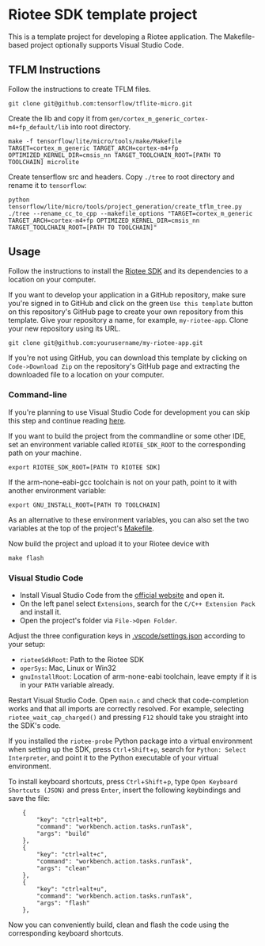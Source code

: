 # Riotee SDK template project

This is a template project for developing a Riotee application.
The Makefile-based project optionally supports Visual Studio Code.

## TFLM Instructions

Follow the instructions to create TFLM files.

```shell
git clone git@github.com:tensorflow/tflite-micro.git
```

Create the lib and copy it from `gen/cortex_m_generic_cortex-m4+fp_default/lib` into root directory.

```shell
make -f tensorflow/lite/micro/tools/make/Makefile TARGET=cortex_m_generic TARGET_ARCH=cortex-m4+fp OPTIMIZED_KERNEL_DIR=cmsis_nn TARGET_TOOLCHAIN_ROOT=[PATH TO TOOLCHAIN] microlite
```

Create tenserflow src and headers. Copy `./tree` to root directory and rename it to `tensorflow`:

```shell
python tensorflow/lite/micro/tools/project_generation/create_tflm_tree.py ./tree --rename_cc_to_cpp --makefile_options "TARGET=cortex_m_generic TARGET_ARCH=cortex-m4+fp OPTIMIZED_KERNEL_DIR=cmsis_nn TARGET_TOOLCHAIN_ROOT=[PATH TO TOOLCHAIN]"
```

## Usage

Follow the instructions to install the [Riotee SDK](https://github.com/NessieCircuits/Riotee_Runtime) and its dependencies to a location on your computer.

If you want to develop your application in a GitHub repository, make sure you're signed in to GitHub and click on the green `Use this template` button on this repository's GitHub page to create your own repository from this template.
Give your repository a name, for example, `my-riotee-app`.
Clone your new repository using its URL.

```shell
git clone git@github.com:yourusername/my-riotee-app.git
```

If you're not using GitHub, you can download this template by clicking on `Code->Download Zip` on the repository's GitHub page and extracting the downloaded file to a location on your computer.

### Command-line

If you're planning to use Visual Studio Code for development you can skip this step and continue reading [here](#visual-studio-code).

If you want to build the project from the commandline or some other IDE, set an environment variable called `RIOTEE_SDK_ROOT` to the corresponding path on your machine.

```shell
export RIOTEE_SDK_ROOT=[PATH TO RIOTEE SDK]
```

If the arm-none-eabi-gcc toolchain is not on your path, point to it with another environment variable:

```shell
export GNU_INSTALL_ROOT=[PATH TO TOOLCHAIN]
```

As an alternative to these environment variables, you can also set the two variables at the top of the project's [Makefile](./Makefile).

Now build the project and upload it to your Riotee device with

```
make flash
```

### Visual Studio Code

- Install Visual Studio Code from the [official website](https://code.visualstudio.com/) and open it.
- On the left panel select `Extensions`, search for the `C/C++ Extension Pack` and install it.
- Open the project's folder via `File->Open Folder`.

Adjust the three configuration keys in [.vscode/settings.json](.vscode/settings.json) according to your setup:

- `rioteeSdkRoot`: Path to the Riotee SDK
- `operSys`: Mac, Linux or Win32
- `gnuInstallRoot`: Location of arm-none-eabi toolchain, leave empty if it is in your `PATH` variable already.

Restart Visual Studio Code.
Open `main.c` and check that code-completion works and that all imports are correctly resolved. For example, selecting `riotee_wait_cap_charged()` and pressing `F12` should take you straight into the SDK's code.

If you installed the `riotee-probe` Python package into a virtual environment when setting up the SDK, press `Ctrl`+`Shift`+`p`, search for `Python: Select Interpreter`, and point it to the Python executable of your virtual environment.

To install keyboard shortcuts, press `Ctrl`+`Shift`+`p`, type `Open Keyboard Shortcuts (JSON)` and press `Enter`, insert the following keybindings and save the file:

```
    {
        "key": "ctrl+alt+b",
        "command": "workbench.action.tasks.runTask",
        "args": "build"
    },
    {
        "key": "ctrl+alt+c",
        "command": "workbench.action.tasks.runTask",
        "args": "clean"
    },
    {
        "key": "ctrl+alt+u",
        "command": "workbench.action.tasks.runTask",
        "args": "flash"
    },
```

Now you can conveniently build, clean and flash the code using the corresponding keyboard shortcuts.
